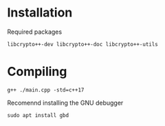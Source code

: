 # Installation
Required packages
```shell
libcrypto++-dev libcrypto++-doc libcrypto++-utils
```

# Compiling
```shell
g++ ./main.cpp -std=c++17
```
Recomennd installing the GNU debugger 
```shell
sudo apt install gbd
```